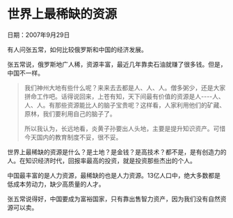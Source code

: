# 世界上最稀缺的资源

日期：2007年9月29日

有人问张五常，如何比较俄罗斯和中国的经济发展。

张五常说，俄罗斯地广人稀，资源丰富，最近几年靠卖石油就赚了很多钱。但是，中国不一样。

> 我们神州大地有些什么呢？来来去去都是人、人、人。僧多粥少，还是大家拼命工作吧。话得说回来，上苍有知，天下间最有价值的资源是人----人、人、人。有那些资源能比人的脑子宝贵呢？这样看，人家利用他们的矿藏、原林，我们要利用自己的脑子了。
>
> 所以我认为，长远地看，炎黄子孙要出人头地，主要是提升知识资产。可惜今天国内的教育制度不妥，很不妥。

世界上最稀缺的资源是什么？是土地？是金钱？是高技术？都不是，是有创造力的人。在知识经济时代，回报率最高的投资，就是投资那些杰出的个人。

中国最丰富的是人力资源，最稀缺的也是人力资源。13亿人口中，绝大多数都是低成本劳动力，缺少高质量的人才。

张五常说得好，中国要成为富裕国家，只有靠出售智力资产，因为我们没有自然资源可以卖。

